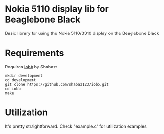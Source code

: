 # Nokia 5110 display lib for Beaglebone Black

Basic library for using the Nokia 5110/3310 display on the Beaglebone Black

# Requirements 

Requires [iobb](https://www.element14.com/community/community/designcenter/single-board-computers/next-genbeaglebone/blog/2019/08/15/beaglebone-black-bbb-io-gpio-spi-and-i2c-library-for-c-2019-edition) by Shabaz:

```
mkdir development  
cd development  
git clone https://github.com/shabaz123/iobb.git  
cd iobb  
make 
```

# Utilization

It's pretty straightforward. Check "example.c" for utilization examples
